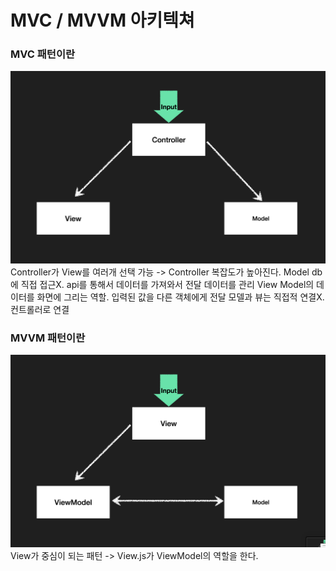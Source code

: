 # MVC / MVVM 아키텍쳐

### MVC 패턴이란

![mvc](../../assets/images/mvc.png)
Controller가 View를 여러개 선택 가능
-> Controller 복잡도가 높아진다.
Model db에 직접 접근X. api를 통해서 데이터를 가져와서 전달 데이터를 관리
View Model의 데이터를 화면에 그리는 역할. 입력된 값을 다른 객체에게 전달
모델과 뷰는 직접적 연결X. 컨트롤러로 연결

### MVVM 패턴이란

![mvvm](../../assets/images/mvvm.png)
View가 중심이 되는 패턴
-> View.js가 ViewModel의 역할을 한다.
